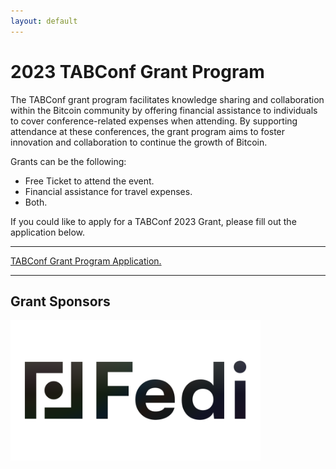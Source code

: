 ```yaml
---
layout: default
---
```


# 2023 TABConf Grant Program

The TABConf grant program facilitates knowledge sharing and collaboration within the Bitcoin community by offering financial assistance to individuals to cover conference-related expenses when attending. 
By supporting attendance at these conferences, the grant program aims to foster innovation and collaboration to continue the growth of Bitcoin.

Grants can be the following: 
- Free Ticket to attend the event. 
- Financial assistance for travel expenses. 
- Both. 

If you could like to apply for a TABConf 2023 Grant, please fill out the application below. 

*** 

<a target="_blank" href="https://docs.google.com/forms/d/e/1FAIpQLSdUvcpTNOCuxfg_vAilZwY7ViFml9P6Gb96grCxupKM0Yvn8w/viewform">TABConf Grant Program Application.</a>

***

## Grant Sponsors

<img align="center" width="400" src="assets/img/sponsors/910x512/fedi-logo.png">
